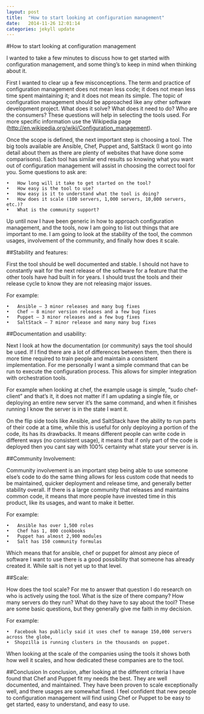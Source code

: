```yaml
---
layout: post
title:  "How to start looking at configuration management"
date:   2014-11-26 12:01:14
categories: jekyll update
---
```


#How to start looking at configuration management

I wanted to take a few minutes to discuss how to get started with configuration management, and some thing’s to keep in mind when thinking about it. 

First I wanted to clear up a few misconceptions. The term and practice of configuration management does not mean less code; it does not mean less time spent maintaining it; and it does not mean its simple. The topic of configuration management should be approached like any other software development project. What does it solve? What does it need to do? Who are the consumers? These questions will help in selecting the tools used. For more specific information use the Wikipedia page (http://en.wikipedia.org/wiki/Configuration_management).

Once the scope is defined, the next important step is choosing a tool. The big tools available are Ansible, Chef, Puppet and, SaltStack (I wont go into detail about them as there are plenty of websites that have done some comparisons). Each tool has similar end results so knowing what you want out of configuration management will assist in choosing the correct tool for you.  Some questions to ask are:
```
•   How long will it take to get started on the tool?
•   How easy is the tool to use?
•   How easy is it to understand what the tool is doing?
•   How does it scale (100 servers, 1,000 servers, 10,000 servers, etc.)?
•   What is the community support?
```

Up until now I have been generic in how to approach configuration management, and the tools, now I am going to list out things that are important to me. I am going to look at the stability of the tool, the common usages, involvement of the community, and finally how does it scale.

##Stability and features:

First the tool should be well documented and stable. I should not have to constantly wait for the next release of the software for a feature that the other tools have had built in for years. I should trust the tools and their release cycle to know they are not releasing major issues. 

For example:
```
•   Ansible – 3 minor releases and many bug fixes
•   Chef – 8 minor version releases and a few bug fixes
•   Puppet – 3 minor releases and a few bug fixes
•   SaltStack – 7 minor release and many many bug fixes
```

##Documentation and usability:
 
Next I look at how the documentation (or community) says the tool should be used. If I find there are a lot of differences between them, then there is more time required to train people and maintain a consistent implementation. For me personally I want a simple command that can be run to execute the configuration process. This allows for simpler integration with orchestration tools. 

For example when looking at chef, the example usage is simple, “sudo chef-client” and that’s it, it does not matter if I am updating a single file, or deploying an entire new server it’s the same command, and when it finishes running I know the server is in the state I want it. 

On the flip side tools like Ansible, and SaltStack have the ability to run parts of their code at a time, while this is useful for only deploying a portion of the code, its has its drawbacks. It means different people can write code in different ways (no consistent usage), it means that if only part of the code is deployed then you cant say with 100% certainty what state your server is in.

##Community Involvement:

Community involvement is an important step being able to use someone else’s code to do the same thing allows for less custom code that needs to be maintained, quicker deployment and release time, and generally better stability overall. If there is a large community that releases and maintains common code, it means that more people have invested time in this product, like its usages, and want to make it better. 

For example:
```
•   Ansible has over 1,500 roles
•   Chef has 1, 800 cookbooks
•   Puppet has almost 2,900 modules
•   Salt has 150 community formulas
```
Which means that for ansible, chef or puppet for almost any piece of software I want to use there is a good possibility that someone has already created it. While salt is not yet up to that level.

##Scale:

How does the tool scale? For me to answer that question I do research on who is actively using the tool. What is the size of there company? How many servers do they run? What do they have to say about the tool? These are some basic questions, but they generally give me faith in my decision. 

For example:
```
•  Facebook has publicly said it uses chef to manage 150,000 servers across the globe, 
•  Shopzilla is running clusters in the thousands on puppet. 
```

When looking at the scale of the companies using the tools it shows both how well it scales, and how dedicated these companies are to the tool.

##Conclusion
In conclusion, after looking at the different criteria I have found that Chef and Puppet fit my needs the best. They are well documented, and maintained. They have been proven to scale exceptionally well, and there usages are somewhat fixed. I feel confident that new people to configuration management will find using Chef or Puppet to be easy to get started, easy to understand, and easy to use. 

